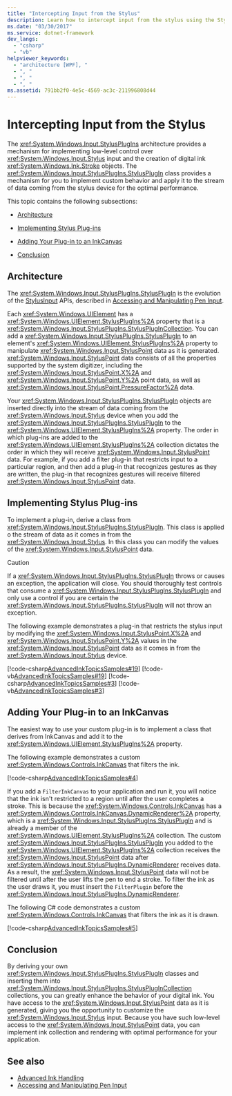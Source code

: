 ```yaml
---
title: "Intercepting Input from the Stylus"
description: Learn how to intercept input from the stylus using the StylusPlugIn class, which allows you to implement custom behavior for optimal performance.
ms.date: "03/30/2017"
ms.service: dotnet-framework
dev_langs: 
  - "csharp"
  - "vb"
helpviewer_keywords: 
  - "architecture [WPF], "
  - ", "
  - ", "
  - ", "
ms.assetid: 791bb2f0-4e5c-4569-ac3c-211996808d44
---
```

# Intercepting Input from the Stylus

The <xref:System.Windows.Input.StylusPlugIns> architecture provides a mechanism for implementing low-level control over <xref:System.Windows.Input.Stylus> input and the creation of digital ink <xref:System.Windows.Ink.Stroke> objects. The <xref:System.Windows.Input.StylusPlugIns.StylusPlugIn> class provides a mechanism for you to implement custom behavior and apply it to the stream of data coming from the stylus device for the optimal performance.

This topic contains the following subsections:

- [Architecture](#Architecture)

- [Implementing Stylus Plug-ins](#ImplementingStylusPlugins)

- [Adding Your Plug-in to an InkCanvas](#AddingYourPluginToAnInkCanvas)

- [Conclusion](#Conclusion)

<a name="Architecture"></a>

## Architecture

The <xref:System.Windows.Input.StylusPlugIns.StylusPlugIn> is the evolution of the [StylusInput](/previous-versions/dotnet/netframework-3.5/ms574861(v=vs.90)) APIs, described in [Accessing and Manipulating Pen Input](/previous-versions/ms818317(v%3dmsdn.10)).

Each <xref:System.Windows.UIElement> has a <xref:System.Windows.UIElement.StylusPlugIns%2A> property that is a <xref:System.Windows.Input.StylusPlugIns.StylusPlugInCollection>. You can add a <xref:System.Windows.Input.StylusPlugIns.StylusPlugIn> to an element's <xref:System.Windows.UIElement.StylusPlugIns%2A> property to manipulate <xref:System.Windows.Input.StylusPoint> data as it is generated. <xref:System.Windows.Input.StylusPoint> data consists of all the properties supported by the system digitizer, including the <xref:System.Windows.Input.StylusPoint.X%2A> and <xref:System.Windows.Input.StylusPoint.Y%2A> point data, as well as <xref:System.Windows.Input.StylusPoint.PressureFactor%2A> data.

Your <xref:System.Windows.Input.StylusPlugIns.StylusPlugIn> objects are inserted directly into the stream of data coming from the <xref:System.Windows.Input.Stylus> device when you add the <xref:System.Windows.Input.StylusPlugIns.StylusPlugIn> to the <xref:System.Windows.UIElement.StylusPlugIns%2A> property. The order in which plug-ins are added to the <xref:System.Windows.UIElement.StylusPlugIns%2A> collection dictates the order in which they will receive <xref:System.Windows.Input.StylusPoint> data. For example, if you add a filter plug-in that restricts input to a particular region, and then add a plug-in that recognizes gestures as they are written, the plug-in that recognizes gestures will receive filtered <xref:System.Windows.Input.StylusPoint> data.

<a name="ImplementingStylusPlugins"></a>

## Implementing Stylus Plug-ins

To implement a plug-in, derive a class from <xref:System.Windows.Input.StylusPlugIns.StylusPlugIn>. This class is applied o the stream of data as it comes in from the <xref:System.Windows.Input.Stylus>. In this class you can modify the values of the <xref:System.Windows.Input.StylusPoint> data.

> [!CAUTION]
> If a <xref:System.Windows.Input.StylusPlugIns.StylusPlugIn> throws or causes an exception, the application will close. You should thoroughly test controls that consume a <xref:System.Windows.Input.StylusPlugIns.StylusPlugIn> and only use a control if you are certain the <xref:System.Windows.Input.StylusPlugIns.StylusPlugIn> will not throw an exception.

The following example demonstrates a plug-in that restricts the stylus input by modifying the <xref:System.Windows.Input.StylusPoint.X%2A> and <xref:System.Windows.Input.StylusPoint.Y%2A> values in the <xref:System.Windows.Input.StylusPoint> data as it comes in from the <xref:System.Windows.Input.Stylus> device.

[!code-csharp[AdvancedInkTopicsSamples#19](~/samples/snippets/csharp/VS_Snippets_Wpf/AdvancedInkTopicsSamples/CSharp/DynamicRenderer.cs#19)]
[!code-vb[AdvancedInkTopicsSamples#19](~/samples/snippets/visualbasic/VS_Snippets_Wpf/AdvancedInkTopicsSamples/VisualBasic/DynamicRenderer.vb#19)]
[!code-csharp[AdvancedInkTopicsSamples#3](~/samples/snippets/csharp/VS_Snippets_Wpf/AdvancedInkTopicsSamples/CSharp/DynamicRenderer.cs#3)]
[!code-vb[AdvancedInkTopicsSamples#3](~/samples/snippets/visualbasic/VS_Snippets_Wpf/AdvancedInkTopicsSamples/VisualBasic/DynamicRenderer.vb#3)]

<a name="AddingYourPluginToAnInkCanvas"></a>

## Adding Your Plug-in to an InkCanvas

The easiest way to use your custom plug-in is to implement a class that derives from InkCanvas and add it to the <xref:System.Windows.UIElement.StylusPlugIns%2A> property.

The following example demonstrates a custom <xref:System.Windows.Controls.InkCanvas> that filters the ink.

[!code-csharp[AdvancedInkTopicsSamples#4](~/samples/snippets/csharp/VS_Snippets_Wpf/AdvancedInkTopicsSamples/CSharp/Window1.xaml.cs#4)]

If you add a `FilterInkCanvas` to your application and run it, you will notice that the ink isn't restricted to a region until after the user completes a stroke. This is because the <xref:System.Windows.Controls.InkCanvas> has a <xref:System.Windows.Controls.InkCanvas.DynamicRenderer%2A> property, which is a <xref:System.Windows.Input.StylusPlugIns.StylusPlugIn> and is already a member of the <xref:System.Windows.UIElement.StylusPlugIns%2A> collection. The custom <xref:System.Windows.Input.StylusPlugIns.StylusPlugIn> you added to the <xref:System.Windows.UIElement.StylusPlugIns%2A> collection receives the <xref:System.Windows.Input.StylusPoint> data after <xref:System.Windows.Input.StylusPlugIns.DynamicRenderer> receives data. As a result, the <xref:System.Windows.Input.StylusPoint> data will not be filtered until after the user lifts the pen to end a stroke. To filter the ink as the user draws it, you must insert the `FilterPlugin` before the <xref:System.Windows.Input.StylusPlugIns.DynamicRenderer>.

The following C# code demonstrates a custom <xref:System.Windows.Controls.InkCanvas> that filters the ink as it is drawn.

[!code-csharp[AdvancedInkTopicsSamples#5](~/samples/snippets/csharp/VS_Snippets_Wpf/AdvancedInkTopicsSamples/CSharp/Window1.xaml.cs#5)]

<a name="Conclusion"></a>

## Conclusion

By deriving your own <xref:System.Windows.Input.StylusPlugIns.StylusPlugIn> classes and inserting them into <xref:System.Windows.Input.StylusPlugIns.StylusPlugInCollection> collections, you can greatly enhance the behavior of your digital ink. You have access to the <xref:System.Windows.Input.StylusPoint> data as it is generated, giving you the opportunity to customize the <xref:System.Windows.Input.Stylus> input. Because you have such low-level access to the <xref:System.Windows.Input.StylusPoint> data, you can implement ink collection and rendering with optimal performance for your application.

## See also

- [Advanced Ink Handling](advanced-ink-handling.md)
- [Accessing and Manipulating Pen Input](/previous-versions/ms818317(v%3dmsdn.10))
